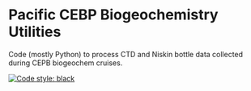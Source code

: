 # Pacific CEBP Biogeochemistry Utilities
 Code (mostly Python) to process CTD and Niskin bottle data collected during CEPB biogeochem cruises.

[![Code style: black](https://img.shields.io/badge/code%20style-black-000000.svg)](https://github.com/psf/black)
